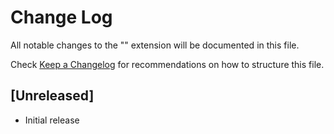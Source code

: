 # Change Log

All notable changes to the "" extension will be documented in this file.

Check [Keep a Changelog](http://keepachangelog.com/) for recommendations on how to structure this file.

## [Unreleased]

- Initial release
